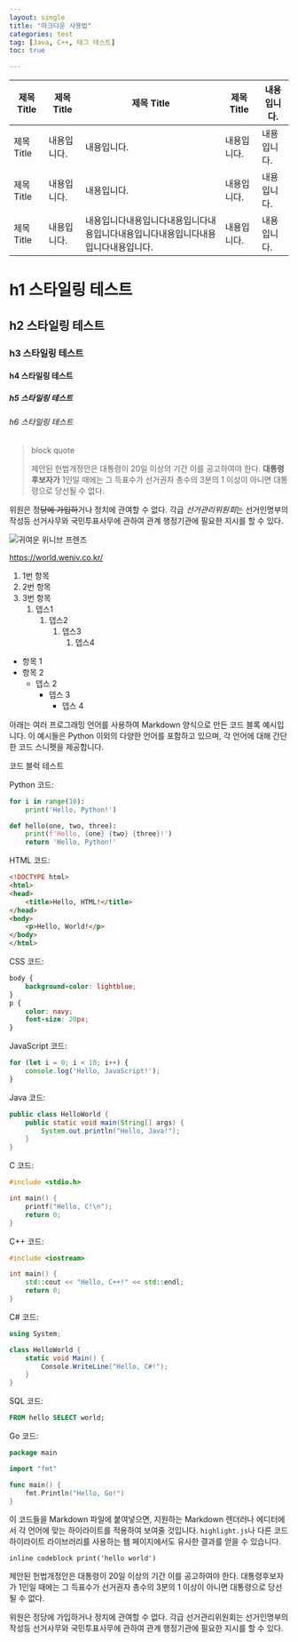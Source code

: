 ```yaml
---
layout: single
title: "마크다운 사용법"
categories: test
tag: [Java, C++, 태그 테스트] 
toc: true

---
```



| 제목 Title | 제목 Title | 제목 Title                                  | 제목 Title | 내용입니다. |
| -------- | -------- | ----------------------------------------- | -------- | ------ |
| 제목 Title | 내용입니다.   | 내용입니다.                                    | 내용입니다.   | 내용입니다. |
| 제목 Title | 내용입니다.   | 내용입니다.                                    | 내용입니다.   | 내용입니다. |
| 제목 Title | 내용입니다.   | 내용입니다내용입니다내용입니다내용입니다내용입니다내용입니다내용입니다내용입니다. | 내용입니다.   | 내용입니다. |

# h1 스타일링 테스트

## h2 스타일링 테스트

### h3 스타일링 테스트

#### h4 스타일링 테스트

##### h5 스타일링 테스트

###### h6 스타일링 테스트

> block quote
>
> 제안된 헌법개정안은 대통령이 20일 이상의 기간 이를 공고하여야 한다. **대통령후보자가** 1인일 때에는 그 득표수가 선거권자 총수의 3분의 1 이상이 아니면 대통령으로 당선될 수 없다.

위원은 정~~당에 가입하~~거나 정치에 관여할 수 없다. 각급 *선거관리위원회*는 선거인명부의 작성등 선거사무와 국민투표사무에 관하여 관계 행정기관에 필요한 지시를 할 수 있다.


![귀여운 위니브 프렌즈 ](https://cdn.inflearn.com/public/files/posts/8d4983fa-7dd4-4322-9a56-83df1c8d26bc/%EC%9C%84%EB%8B%88%EB%B8%8C%EC%A6%88.png)

https://world.weniv.co.kr/

1. 1번 항목
2. 2번 항목
3. 3번 항목
    1. 뎁스1
        1. 뎁스2
            1. 뎁스3
                1. 뎁스4

-   항목 1
-   항목 2
    -   뎁스 2
        -   뎁스 3
            -   뎁스 4

아래는 여러 프로그래밍 언어를 사용하여 Markdown 양식으로 만든 코드 블록 예시입니다. 이 예시들은 Python 이외의 다양한 언어를 포함하고 있으며, 각 언어에 대해 간단한 코드 스니펫을 제공합니다.

코드 블럭 테스트

Python 코드:
```python
for i in range(10):
    print('Hello, Python!')

def hello(one, two, three):
    print(f'Hello, {one} {two} {three}!')
    return 'Hello, Python!'
```

HTML 코드:
```html
<!DOCTYPE html>
<html>
<head>
    <title>Hello, HTML!</title>
</head>
<body>
    <p>Hello, World!</p>
</body>
</html>
```

CSS 코드:
```css
body {
    background-color: lightblue;
}
p {
    color: navy;
    font-size: 20px;
}
```

JavaScript 코드:
```javascript
for (let i = 0; i < 10; i++) {
    console.log('Hello, JavaScript!');
}
```

Java 코드:
```java
public class HelloWorld {
    public static void main(String[] args) {
        System.out.println("Hello, Java!");
    }
}
```

C 코드:
```c
#include <stdio.h>

int main() {
    printf("Hello, C!\n");
    return 0;
}
```

C++ 코드:
```cpp
#include <iostream>

int main() {
    std::cout << "Hello, C++!" << std::endl;
    return 0;
}
```

C# 코드:
```csharp
using System;

class HelloWorld {
    static void Main() {
        Console.WriteLine("Hello, C#!");
    }
}
```

SQL 코드:
```sql
FROM hello SELECT world;
```

Go 코드:
```go
package main

import "fmt"

func main() {
    fmt.Println("Hello, Go!")
}
```

이 코드들을 Markdown 파일에 붙여넣으면, 지원하는 Markdown 렌더러나 에디터에서 각 언어에 맞는 하이라이트를 적용하여 보여줄 것입니다. `highlight.js`나 다른 코드 하이라이트 라이브러리를 사용하는 웹 페이지에서도 유사한 결과를 얻을 수 있습니다.

`inline codeblock print('hello world')`

제안된 헌법개정안은 대통령이 20일 이상의 기간 이를 공고하여야 한다. 대통령후보자가 1인일 때에는 그 득표수가 선거권자 총수의 3분의 1 이상이 아니면 대통령으로 당선될 수 없다.

위원은 정당에 가입하거나 정치에 관여할 수 없다. 각급 선거관리위원회는 선거인명부의 작성등 선거사무와 국민투표사무에 관하여 관계 행정기관에 필요한 지시를 할 수 있다.